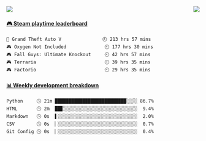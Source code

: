 <p>
<!--   <img src="https://moe-counter.anyfan.repl.co/get/@github.readme"> -->
  <img src="https://api.anyfan.top/count/?name=anyfan">
  <img src="https://weather-icon.anyfan.repl.co/@shanghai" align="right">
</p>


<!-- steam-box start -->
#### <a href="https://gist.github.com/2bb05a98c541b99e8793360d7e14488a" target="_blank">🎮 Steam playtime leaderboard</a>
```text
🚓 Grand Theft Auto V               🕘 213 hrs 57 mins
🎮 Oxygen Not Included              🕘 177 hrs 30 mins
🎮 Fall Guys: Ultimate Knockout     🕘 42 hrs 57 mins
🎮 Terraria                         🕘 39 hrs 35 mins
🎮 Factorio                         🕘 29 hrs 35 mins
```
<!-- Powered by https://github.com/YouEclipse/steam-box . -->
<!-- steam-box end -->



<!-- waka-box start -->
#### <a href="https://gist.github.com/5c5782f031552061812db2d260d88847" target="_blank">📊 Weekly development breakdown</a>
```text
Python     🕓 21m ██████████████████████████░░░░ 86.7%
HTML       🕓 2m  ██▊░░░░░░░░░░░░░░░░░░░░░░░░░░░  9.4%
Markdown   🕓 0s  ▌░░░░░░░░░░░░░░░░░░░░░░░░░░░░░  2.0%
CSV        🕓 0s  ▏░░░░░░░░░░░░░░░░░░░░░░░░░░░░░  0.7%
Git Config 🕓 0s  ▏░░░░░░░░░░░░░░░░░░░░░░░░░░░░░  0.4%
```
<!-- Powered by https://github.com/YouEclipse/waka-box-go . -->
<!-- waka-box end -->


<!--
**anyfan/anyfan** is a ✨ _special_ ✨ repository because its `README.md` (this file) appears on your GitHub profile.

Here are some ideas to get you started:

- 🔭 I’m currently working on ...
- 🌱 I’m currently learning ...
- 👯 I’m looking to collaborate on ...
- 🤔 I’m looking for help with ...
- 💬 Ask me about ...
- 📫 How to reach me: ...
- 😄 Pronouns: ...
- ⚡ Fun fact: ...
-->
